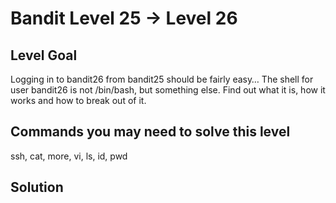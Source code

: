 # Bandit Level 25 → Level 26

## Level Goal
Logging in to bandit26 from bandit25 should be fairly easy… The shell for user bandit26 is not /bin/bash, but something else. Find out what it is, how it works and how to break out of it.

## Commands you may need to solve this level
ssh, cat, more, vi, ls, id, pwd

## Solution
